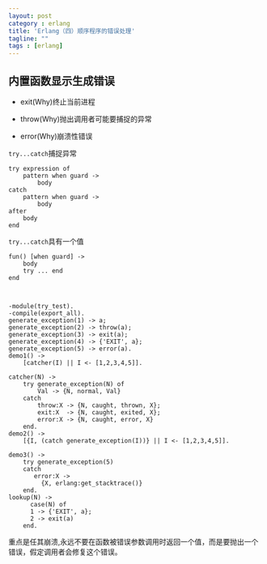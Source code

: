 ```yaml
---
layout: post
category : erlang
title: 'Erlang（四）顺序程序的错误处理'
tagline: ""
tags : [erlang]
---
```


## 内置函数显示生成错误


- exit(Why)终止当前进程

- throw(Why)抛出调用者可能要捕捉的异常

- error(Why)崩溃性错误

<!--break-->

`try...catch`捕捉异常


	try expression of
	    pattern when guard ->
	        body
	catch
	    pattern when guard ->
	        body
	after
	    body
	end


`try...catch`具有一个值


	fun() [when guard] ->
	    body
	    try ... end
	end



	-module(try_test).
	-compile(export_all).
	generate_exception(1) -> a;
	generate_exception(2) -> throw(a);
	generate_exception(3) -> exit(a);
	generate_exception(4) -> {'EXIT', a};
	generate_exception(5) -> error(a).
	demo1() ->
	    [catcher(I) || I <- [1,2,3,4,5]].

	catcher(N) ->
	    try generate_exception(N) of
	        Val -> {N, normal, Val}
	    catch
	        throw:X -> {N, caught, thrown, X};
	        exit:X  -> {N, caught, exited, X};
	        error:X -> {N, caught, error, X}
	    end.
	demo2() ->
	    [{I, (catch generate_exception(I))} || I <- [1,2,3,4,5]].

	demo3() ->
	    try generate_exception(5)
	    catch
	       error:X ->
	         {X, erlang:get_stacktrace()}
	    end.	    
	lookup(N) ->
	      case(N) of
	      1 -> {'EXIT', a};
	      2 -> exit(a)
	    end.


重点是任其崩溃,永远不要在函数被错误参数调用时返回一个值，而是要抛出一个错误，假定调用者会修复这个错误。



